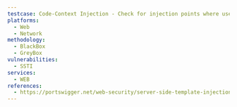 ```yaml
---
testcase: Code-Context Injection - Check for injection points where user input is directly concatenated into template code (e.g., render("Hello " + userInput)), by attempting to break out of the expression context (}}<script>alert(1)</script>{{). Web (HTTP/HTTPS) service
platforms: 
  - Web
  - Network
methodology: 
  - BlackBox
  - GreyBox
vulnerabilities:
  - SSTI
services:
  - WEB
references:
  - https://portswigger.net/web-security/server-side-template-injection
---
```

